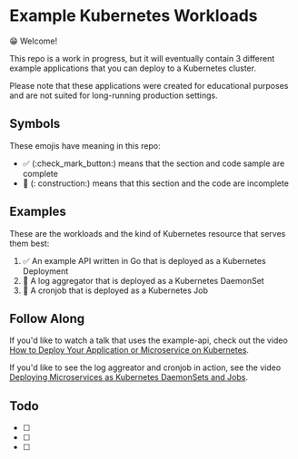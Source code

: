 # Example Kubernetes Workloads 

😁 Welcome! 

This repo is a work in progress, but it will eventually contain 3 different example applications that you can deploy to a Kubernetes cluster. 

Please note that these applications were created for educational purposes and are not suited for long-running production settings. 

## Symbols 
These emojis have meaning in this repo: 

* ✅ (:check_mark_button:) means that the section and code sample are complete 
* 🚧 (: construction:) means that this section and the code are incomplete 


## Examples 
These are the workloads and the kind of Kubernetes resource that serves them best: 

1. ✅ An example API written in Go that is deployed as a Kubernetes Deployment
1. 🚧 A log aggregator that is deployed as a Kubernetes DaemonSet
1. 🚧 A cronjob that is deployed as a Kubernetes Job 


## Follow Along 
If you'd like to watch a talk that uses the example-api, check out the video [How to Deploy Your Application or Microservice on Kubernetes](https://www.digitalocean.com/community/tech_talks/how-to-deploy-your-application-or-microservice-as-a-kubernetes-deployment). 

If you'd like to see the log aggreator and cronjob in action, see the video [Deploying Microservices as Kubernetes DaemonSets and Jobs](https://www.digitalocean.com/community/tech_talks/deploying-microservices-as-kubernetes-daemonsets-and-jobs).


## Todo
- [ ] 
- [ ]
- [ ]

